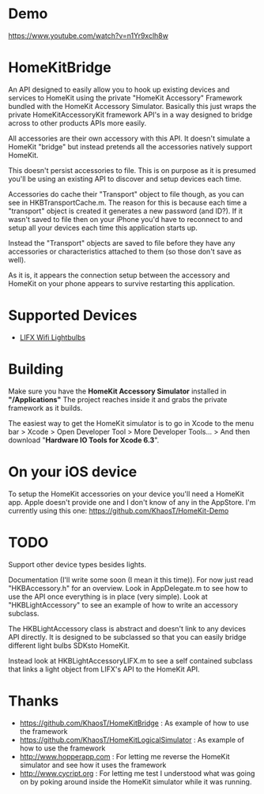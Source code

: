 Demo
=============
https://www.youtube.com/watch?v=n1Yr9xclh8w




HomeKitBridge
=============

An API designed to easily allow you to hook up existing devices and services to HomeKit using the private "HomeKit Accessory" Framework bundled with the HomeKit Accessory Simulator.
Basically this just wraps the private HomeKitAccessoryKit framework API's in a way designed to bridge across to other products APIs more easily.

All accessories are their own accessory with this API. It doesn't simulate a HomeKit "bridge" but instead pretends all the accessories natively support HomeKit.

This doesn't persist accessories to file. This is on purpose as it is presumed you'll be using an existing API to discover and setup devices each time.

Accessories do cache their "Transport" object to file though, as you can see in HKBTransportCache.m. The reason for this is because each time a "transport" object is created it generates a new password (and ID?). If it wasn't saved to file then on your iPhone you'd have to reconnect to and setup all your devices each time this application starts up.

Instead the "Transport" objects are saved to file before they have any accessories or characteristics attached to them (so those don't save as well).

As it is, it appears the connection setup between the accessory and HomeKit on your phone appears to survive restarting this application. 



Supported Devices
=============
 - [LIFX Wifi Lightbulbs](http://lifx.co)


Building
=============

Make sure you have the **HomeKit Accessory Simulator** installed in **"/Applications"**
The project reaches inside it and grabs the private framework as it builds.

The easiest way to get the HomeKit simulator is to go in Xcode to the menu bar > Xcode > Open Developer Tool > More Developer Tools... > And then download "**Hardware IO Tools for Xcode 6.3**".


On your iOS device
=============
To setup the HomeKit accessories on your device you'll need a HomeKit app. Apple doesn't provide one and I don't know of any in the AppStore. I'm currently using this one: https://github.com/KhaosT/HomeKit-Demo


TODO
=============
Support other device types besides lights.

Documentation (I'll write some soon (I mean it this time)).
For now just read "HKBAccessory.h" for an overview. Look in AppDelegate.m to see how to use the API once everything is in place (very simple). Look at "HKBLightAccessory" to see an example of how to write an accessory subclass.

The HKBLightAccessory class is abstract and doesn't link to any devices API directly. It is designed to be subclassed so that you can easily bridge different light bulbs SDKsto HomeKit. 

Instead look at HKBLightAccessoryLIFX.m to see a self contained subclass that links a light object from LIFX's API to the HomeKit API.



Thanks
=============

 - https://github.com/KhaosT/HomeKitBridge : As example of how to use the framework
 - https://github.com/KhaosT/HomeKitLogicalSimulator : As example of how to use the framework
 - http://www.hopperapp.com : For letting me reverse the HomeKit simulator and see how it uses the framework
 - http://www.cycript.org : For letting me test I understood what was going on by poking around inside the HomeKit simulator while it was running.

